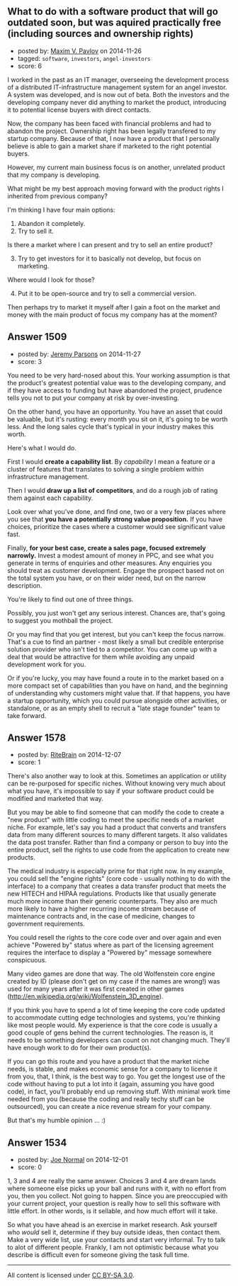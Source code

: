 ## What to do with a software product that will go outdated soon, but was aquired practically free (including sources and ownership rights)

- posted by: [Maxim V. Pavlov](https://stackexchange.com/users/324718/maxim-v-pavlov) on 2014-11-26
- tagged: `software`, `investors`, `angel-investors`
- score: 6

I worked in the past as an IT manager, overseeing the development process of a distributed IT-infrastructure management system for an angel investor. A system was developed, and is now out of beta. Both the investors and the developing company never did anything to market the product, introducing it to potential license buyers with direct contacts. 

Now, the company has been faced with financial problems and had to abandon the project. Ownership right has been legally transfered to my startup company. Because of that, I now have a product that I personally believe is able to gain a market share if marketed to the right potential buyers.

However, my current main business focus is on another, unrelated product that my company is developing.

What might be my best approach moving forward with the product rights I inherited from previous company?

I'm thinking I have four main options:

1. Abandon it completely.
2. Try to sell it.

 Is there a market where I can present and try to sell an entire product?

3. Try to get investors for it to basically not develop, but focus on marketing.

 Where would I look for those?

4. Put it to be open-source and try to sell a commercial version.

 Then perhaps try to market it myself after I gain a foot on the market and money with the main product of focus my company has at the moment? 


## Answer 1509

- posted by: [Jeremy Parsons](https://stackexchange.com/users/497810/jeremy-parsons) on 2014-11-27
- score: 3

You need to be very hard-nosed about this. Your working assumption is that the product's greatest potential value was to the developing company, and if they have access to funding but have abandoned the project, prudence tells you not to put your company at risk by over-investing.

On the other hand, you have an opportunity. You have an asset that could be valuable, but it's rusting: every month you sit on it, it's going to be worth less. And the long sales cycle that's typical in your industry makes this worth.

Here's what I would do.

First I would **create a capability list**. By *capability* I mean a feature or a cluster of features that translates to solving a single problem within infrastructure management.

Then I would **draw up a list of competitors**, and do a rough job of rating them against each capability.

Look over what you've done, and find one, two or a very few places where you see that **you have a potentially strong value proposition.** If you have choices, prioritize the cases where a customer would see significant value fast.

Finally, **for your best case, create a sales page, focused extremely narrowly.** Invest a modest amount of money in PPC, and see what you generate in terms of enquiries and other measures. Any enquiries you should treat as customer development. Engage the prospect based not on the total system you have, or on their wider need, but on the narrow description. 

You're likely to find out one of three things.

Possibly, you just won't get any serious interest. Chances are, that's going to suggest you mothball the project.

Or you may find that you get interest, but you can't keep the focus narrow. That's a cue to find an partner - most likely a small but credible enterprise solution provider who isn't tied to a competitor. You can come up with a deal that would be attractive for them while avoiding any unpaid development work for you.

Or if you're lucky, you may have found a route in to the market based on a more compact set of capabilities than you have on hand, and the beginning of understanding why customers might value that. If that happens, you have a startup opportunity, which you could pursue alongside other activities, or standalone, or as an empty shell to recruit a "late stage founder" team to take forward.


## Answer 1578

- posted by: [RiteBrain](https://stackexchange.com/users/5450537/ritebrain) on 2014-12-07
- score: 1

There's also another way to look at this.  Sometimes an application or utility can be re-purposed for specific niches.  Without knowing very much about what you have, it's impossible to say if your software product could be modified and marketed that way.  

But you may be able to find someone that can modify the code to create a "new product" with little coding to meet the specific needs of a market niche.  For example, let's say you had a product that converts and transfers data from many different sources to many different targets.  It also validates the data post transfer.  Rather than find a company or person to buy into the entire product, sell the rights to use code from the application to create new products.

The medical industry is especially prime for that right now.  In my example, you could sell the "engine rights" (core code - usually nothing to do with the interface) to a company that creates a data transfer product that meets the new HITECH and HIPAA regulations.  Products like that usually generate much more income than their generic counterparts.  They also are much more likely to have a higher recurring income stream because of maintenance contracts and, in the case of medicine, changes to government requirements.

You could resell the rights to the core code over and over again and even achieve "Powered by" status where as part of the licensing agreement requires the interface to display a "Powered by" message somewhere conspicuous.

Many video games are done that way.  The old Wolfenstein core engine created by ID (please don't get on my case if the names are wrong!) was used for many years after it was first created in other games (http://en.wikipedia.org/wiki/Wolfenstein_3D_engine).

If you think you have to spend a lot of time keeping the core code updated to accommodate cutting edge technologies and systems, you're thinking like most people would.  My experience is that the core code is usually a good couple of gens behind the current technologies.  The reason is, it needs to be something developers can count on not changing much.  They'll have enough work to do for their own product(s).

If you can go this route and you have a product that the market niche needs, is stable, and makes economic sense for a company to license it from you, that, I think, is the best way to go.  You get the longest use of the code without having to put a lot into it (again, assuming you have good code), in fact, you'll probably end up removing stuff. With minimal work time needed from you (because the coding and really techy stuff can be outsourced), you can create a nice revenue stream for your company.

But that's my humble opinion ... :)


## Answer 1534

- posted by: [Joe Normal](https://stackexchange.com/users/3619728/joe-normal) on 2014-12-01
- score: 0

1, 3 and 4 are really the same answer. Choices 3 and 4 are dream lands where someone else picks up your ball and runs with it, with no effort from you, then you collect. Not going to happen. Since you are preoccupied with your current project, your question is really how to sell this software with little effort. In other words, is it sellable, and how much effort will it take. 

So what you have ahead is an exercise in market research. Ask yourself who *would* sell it, determine if they buy outside ideas, then contact them. Make a very wide list, use your contacts and start very informal. Try to talk to alot of different people. Frankly, I am not optimistic because what you describe is difficult even for someone giving the task full time.




---

All content is licensed under [CC BY-SA 3.0](https://creativecommons.org/licenses/by-sa/3.0/).
